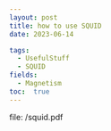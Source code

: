 ```yaml
---
layout: post
title: how to use SQUID
date: 2023-06-14

tags: 
  - UsefulStuff 
  - SQUID
fields: 
  - Magnetism
toc:  true
---
```


file: /squid.pdf
